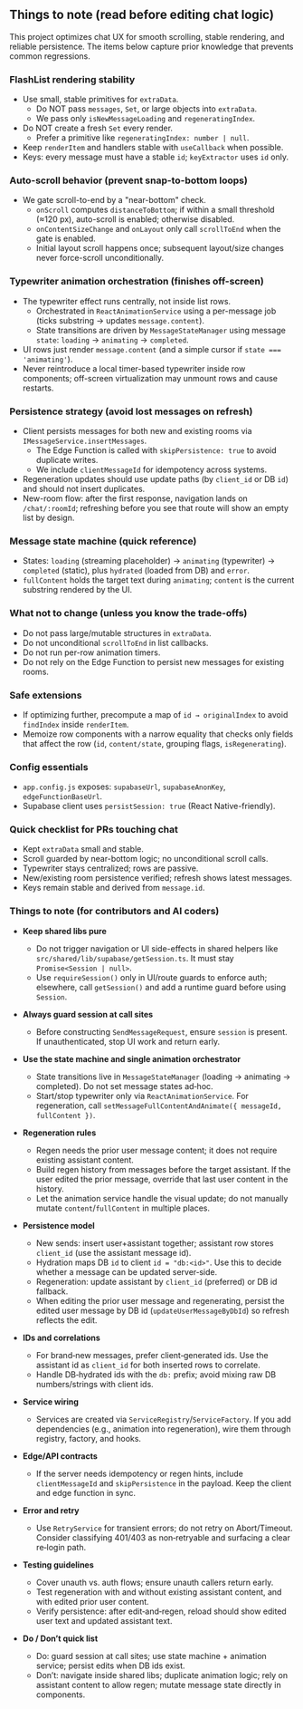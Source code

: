 ## Things to note (read before editing chat logic)

This project optimizes chat UX for smooth scrolling, stable rendering, and reliable persistence. The items below capture prior knowledge that prevents common regressions.

### FlashList rendering stability
- Use small, stable primitives for `extraData`.
  - Do NOT pass `messages`, `Set`, or large objects into `extraData`.
  - We pass only `isNewMessageLoading` and `regeneratingIndex`.
- Do NOT create a fresh `Set` every render.
  - Prefer a primitive like `regeneratingIndex: number | null`.
- Keep `renderItem` and handlers stable with `useCallback` when possible.
- Keys: every message must have a stable `id`; `keyExtractor` uses `id` only.

### Auto-scroll behavior (prevent snap-to-bottom loops)
- We gate scroll-to-end by a "near-bottom" check.
  - `onScroll` computes `distanceToBottom`; if within a small threshold (≈120 px), auto-scroll is enabled; otherwise disabled.
  - `onContentSizeChange` and `onLayout` only call `scrollToEnd` when the gate is enabled.
  - Initial layout scroll happens once; subsequent layout/size changes never force-scroll unconditionally.

### Typewriter animation orchestration (finishes off-screen)
- The typewriter effect runs centrally, not inside list rows.
  - Orchestrated in `ReactAnimationService` using a per-message job (ticks substring -> updates `message.content`).
  - State transitions are driven by `MessageStateManager` using message `state`: `loading` → `animating` → `completed`.
- UI rows just render `message.content` (and a simple cursor if `state === 'animating'`).
- Never reintroduce a local timer-based typewriter inside row components; off-screen virtualization may unmount rows and cause restarts.

### Persistence strategy (avoid lost messages on refresh)
- Client persists messages for both new and existing rooms via `IMessageService.insertMessages`.
  - The Edge Function is called with `skipPersistence: true` to avoid duplicate writes.
  - We include `clientMessageId` for idempotency across systems.
- Regeneration updates should use update paths (by `client_id` or DB `id`) and should not insert duplicates.
- New-room flow: after the first response, navigation lands on `/chat/:roomId`; refreshing before you see that route will show an empty list by design.

### Message state machine (quick reference)
- States: `loading` (streaming placeholder) → `animating` (typewriter) → `completed` (static), plus `hydrated` (loaded from DB) and `error`.
- `fullContent` holds the target text during `animating`; `content` is the current substring rendered by the UI.

### What not to change (unless you know the trade-offs)
- Do not pass large/mutable structures in `extraData`.
- Do not unconditional `scrollToEnd` in list callbacks.
- Do not run per-row animation timers.
- Do not rely on the Edge Function to persist new messages for existing rooms.

### Safe extensions
- If optimizing further, precompute a map of `id → originalIndex` to avoid `findIndex` inside `renderItem`.
- Memoize row components with a narrow equality that checks only fields that affect the row (`id`, `content/state`, grouping flags, `isRegenerating`).

### Config essentials
- `app.config.js` exposes: `supabaseUrl`, `supabaseAnonKey`, `edgeFunctionBaseUrl`.
- Supabase client uses `persistSession: true` (React Native-friendly).

### Quick checklist for PRs touching chat
- Kept `extraData` small and stable.
- Scroll guarded by near-bottom logic; no unconditional scroll calls.
- Typewriter stays centralized; rows are passive.
- New/existing room persistence verified; refresh shows latest messages.
- Keys remain stable and derived from `message.id`.

### Things to note (for contributors and AI coders)

- **Keep shared libs pure**
  - Do not trigger navigation or UI side-effects in shared helpers like `src/shared/lib/supabase/getSession.ts`. It must stay `Promise<Session | null>`.
  - Use `requireSession()` only in UI/route guards to enforce auth; elsewhere, call `getSession()` and add a runtime guard before using `Session`.

- **Always guard session at call sites**
  - Before constructing `SendMessageRequest`, ensure `session` is present. If unauthenticated, stop UI work and return early.

- **Use the state machine and single animation orchestrator**
  - State transitions live in `MessageStateManager` (loading → animating → completed). Do not set message states ad‑hoc.
  - Start/stop typewriter only via `ReactAnimationService`. For regeneration, call `setMessageFullContentAndAnimate({ messageId, fullContent })`.

- **Regeneration rules**
  - Regen needs the prior user message content; it does not require existing assistant content.
  - Build regen history from messages before the target assistant. If the user edited the prior message, override that last user content in the history.
  - Let the animation service handle the visual update; do not manually mutate `content`/`fullContent` in multiple places.

- **Persistence model**
  - New sends: insert user+assistant together; assistant row stores `client_id` (use the assistant message id).
  - Hydration maps DB `id` to client `id = "db:<id>"`. Use this to decide whether a message can be updated server‑side.
  - Regeneration: update assistant by `client_id` (preferred) or DB id fallback.
  - When editing the prior user message and regenerating, persist the edited user message by DB id (`updateUserMessageByDbId`) so refresh reflects the edit.

- **IDs and correlations**
  - For brand‑new messages, prefer client‑generated ids. Use the assistant id as `client_id` for both inserted rows to correlate.
  - Handle DB‑hydrated ids with the `db:` prefix; avoid mixing raw DB numbers/strings with client ids.

- **Service wiring**
  - Services are created via `ServiceRegistry`/`ServiceFactory`. If you add dependencies (e.g., animation into regeneration), wire them through registry, factory, and hooks.

- **Edge/API contracts**
  - If the server needs idempotency or regen hints, include `clientMessageId` and `skipPersistence` in the payload. Keep the client and edge function in sync.

- **Error and retry**
  - Use `RetryService` for transient errors; do not retry on Abort/Timeout. Consider classifying 401/403 as non‑retryable and surfacing a clear re‑login path.

- **Testing guidelines**
  - Cover unauth vs. auth flows; ensure unauth callers return early.
  - Test regeneration with and without existing assistant content, and with edited prior user content.
  - Verify persistence: after edit‑and‑regen, reload should show edited user text and updated assistant text.

- **Do / Don’t quick list**
  - Do: guard session at call sites; use state machine + animation service; persist edits when DB ids exist.
  - Don’t: navigate inside shared libs; duplicate animation logic; rely on assistant content to allow regen; mutate message state directly in components.


